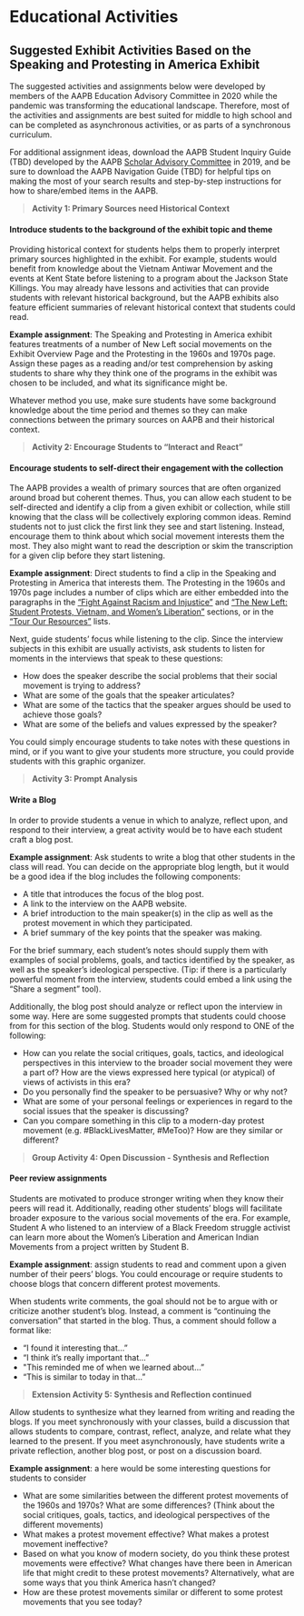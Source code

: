 # Educational Activities <a id="beginning"></a>

## Suggested Exhibit Activities Based on the Speaking and Protesting in America Exhibit
The suggested activities and assignments below were developed by members of the AAPB Education Advisory Committee in 2020 while the pandemic was transforming the educational landscape. Therefore, most of the activities and assignments are best suited for middle to high school and can be completed as asynchronous activities, or as parts of a synchronous curriculum.

For additional assignment ideas, download the AAPB Student Inquiry Guide (TBD) developed by the AAPB [Scholar Advisory Committee](https://americanarchive.org/about-the-american-archive/advisory-committees) in 2019, and be sure to download the AAPB Navigation Guide (TBD) for helpful tips on making the most of your search results and step-by-step instructions for how to share/embed items in the AAPB.

> **Activity 1: Primary Sources need Historical Context**
#### Introduce students to the background of the exhibit topic and theme
Providing historical context for students helps them to properly interpret primary sources highlighted in the exhibit. For example, students would benefit from knowledge about the Vietnam Antiwar Movement and the events at Kent State before listening to a program about the Jackson State Killings. You may already have lessons and activities that can provide students with relevant historical background, but the AAPB exhibits also feature efficient summaries of relevant historical context that students could read.

<b>Example assignment</b>: The Speaking and Protesting in America exhibit features treatments of a number of New Left social movements on the Exhibit Overview Page and the Protesting in the 1960s and 1970s page.  Assign these pages as a reading and/or test comprehension by asking students to share why they think one of the programs in the exhibit was chosen to be included, and what its significance might be.

Whatever method you use, make sure students have some background knowledge about the time period and themes so they can make connections between the primary sources on AAPB and their historical context.

> **Activity 2: Encourage Students to “Interact and React”**
#### Encourage students to self-direct their engagement with the collection
The AAPB provides a wealth of primary sources that are often organized around broad but coherent themes.  Thus, you can allow each student to be self-directed and identify a clip from a given exhibit or collection, while still knowing that the class will be collectively exploring common ideas. Remind students not to just click the first link they see and start listening. Instead, encourage them to think about which social movement interests them the most.  They also might want to read the description or skim the transcription for a given clip before they start listening.

<b>Example assignment</b>: Direct students to find a clip in the Speaking and Protesting in America that interests them. The Protesting in the 1960s and 1970s page includes a number of clips which are either embedded into the paragraphs in the [“Fight Against Racism and Injustice”](https://americanarchive.org/exhibits/first-amendment/protests-60s-70s) and [“The New Left: Student Protests, Vietnam, and Women’s Liberation”](https://americanarchive.org/exhibits/first-amendment/protests-60s-70s) sections, or in the [“Tour Our Resources”](https://americanarchive.org/exhibits/first-amendment/protests-60s-70s) lists. 

Next, guide students’ focus while listening to the clip. Since the interview subjects in this exhibit are usually activists, ask students to listen for moments in the interviews that speak to these questions:
<div>
  <ul class="override">
    <li>How does the speaker describe the social problems that their social movement is trying to address?</li>
    <li>What are some of the goals that the speaker articulates?</li>
    <li>What are some of the tactics that the speaker argues should be used to achieve those goals?</li>
    <li>What are some of the beliefs and values expressed by the speaker?</li>
  </ul>
</div>

You could simply encourage students to take notes with these questions in mind, or if you want to give your students more structure, you could provide students with this graphic organizer.

> **Activity 3: Prompt Analysis**
#### Write a Blog
In order to provide students a venue in which to analyze, reflect upon, and respond to their interview, a great activity would be to have each student craft a blog post. 

<b>Example assignment</b>: Ask students to write a blog that other students in the class will read. You can decide on the appropriate blog length, but it would be a good idea if the blog includes the following components:
<div>
  <ul class="override">
    <li>A title that introduces the focus of the blog post.</li>
    <li>A link to the interview on the AAPB website.</li>
    <li>A brief introduction to the main speaker(s) in the clip as well as the protest movement in which they participated.</li>
    <li>A brief summary of the key points that the speaker was making.</li>
  </ul>
</div>

For the brief summary, each student’s notes should supply them with examples of social problems, goals, and tactics identified by the speaker, as well as the speaker’s ideological perspective.  (Tip: if there is a particularly powerful moment from the interview, students could embed a link using the 
“Share a segment” tool).

Additionally, the blog post should analyze or reflect upon the interview in some way. Here are some suggested prompts that students could choose from for this section of the blog. Students would only respond to ONE of the following:
<div>
  <ul class="override">
    <li>How can you relate the social critiques, goals, tactics, and ideological perspectives in this interview to the broader social movement they were a part of? How are the views expressed here typical (or atypical) of views of activists in this era?</li>
    <li>Do you personally find the speaker to be persuasive? Why or why not?</li>
    <li>What are some of your personal feelings or experiences in regard to the social issues that the speaker is discussing?</li>
    <li>Can you compare something in this clip to a modern-day protest movement (e.g. #BlackLivesMatter, #MeToo)? How are they similar or different?</li>
  </ul>
</div>  

> **Group Activity 4: Open Discussion - Synthesis and Reflection**
#### Peer review assignments
Students are motivated to produce stronger writing when they know their peers will read it. Additionally, reading other students’ blogs will facilitate broader exposure to the various social movements of the era.  For example, Student A who listened to an interview of a Black Freedom struggle activist can learn more about the Women’s Liberation and American Indian Movements from a project written by Student B.

<b>Example assignment</b>: assign students to read and comment upon a given number of their peers’ blogs. You could encourage or require students to choose blogs that concern different protest movements.

When students write comments, the goal should not be to argue with or criticize another student’s blog.  Instead, a comment is “continuing the conversation” that started in the blog. Thus, a comment should follow a format like:
<div>
  <ul class="override">
    <li>“I found it interesting that…”</li>
    <li>“I think it’s really important that…”</li>
    <li>"This reminded me of when we learned about…”</li>
    <li>“This is similar to today in that…”</li>
  </ul>
</div> 

> **Extension Activity 5: Synthesis and Reflection continued**
>
Allow students to synthesize what they learned from writing and reading the blogs. If you meet synchronously with your classes, build a discussion that allows students to compare, contrast, reflect, analyze, and relate what they learned to the present. If you meet asynchronously, have students write a private reflection, another blog post, or post on a discussion board.

<b>Example assignment</b>: a here would be some interesting questions for students to consider
<div>
  <ul class="override">
    <li>What are some similarities between the different protest movements of the 1960s and 1970s?  What are some differences? (Think about the social critiques, goals, tactics, and ideological perspectives of the different movements)</li>
    <li>What makes a protest movement effective? What makes a protest movement ineffective?</li>
    <li>Based on what you know of modern society, do you think these protest movements were effective?  What changes have there been in American life that might credit to these protest movements? Alternatively, what are some ways that you think America hasn’t changed?</li>
    <li>How are these protest movements similar or different to some protest movements that you see today?</li>
  </ul>
</div> 
